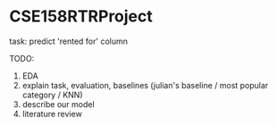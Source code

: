 # CSE158RTRProject
task: predict 'rented for' column 

TODO:
1. EDA
2. explain task, evaluation, baselines (julian's baseline / most popular category / KNN)
3. describe our model
4. literature review
